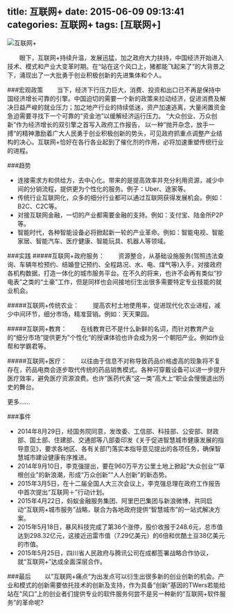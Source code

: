 title: 互联网+
date: 2015-06-09 09:13:41
categories: 互联网+
tags: [互联网+]
---

![互联网+](http://7xjl3d.com1.z0.glb.clouddn.com/互联网+.jpg)

&emsp;&emsp;眼下，互联网+持续升温，发展迅猛，加之政府大力扶持，中国经济开始进入技术、模式和产业大变革时期。在“站在这个风口上，猪都能飞起来了”的大背景之下，涌现出了一大批勇于创业积极创新的先进集体和个人。

<!-- more -->

###宏观政策
&emsp;&emsp;当下，经济下行压力巨大，消费、投资和出口已不再是保持中国经济增长可靠的引擎。中国迫切的需要一个新的政策来拉动经济，促进消费及解决日益严峻的就业压力；加之地产行业的持续低迷，资产加速逃离，大量闲置资金急迫需要寻找下一个可靠的“资金池”以缓解经济运行压力。 “大众创业、万众创新”作为经济增长的双引擎之首写入政府工作报告， 以一种”抛开杂念，放手一搏“的精神激励着广大人民勇于创业积极创新的势头，可见政府抓重点调整产业结构的决心。互联网+恰好在各行各业起到了催化剂的作用，必将加速重塑传统行业的进程。

###趋势
* 连接需求方和供给方，去中心化。带来的是提高效率并充分利用资源，减少中间的分销流程，提供更为个性化的服务。例子：Uber、途家等。
* 传统行业互联网化，众多的细分行业都可以通过互联网获得发展机会。例如：B2C、C2C等。
* 对接互联网金融，一切的产业都需要金融的支持。例如：支付宝、陆金所P2P等。
* 智能时代，各种智能设备必将掀起新一轮的产业革命。例如：智能电视、智能家居、智能汽车、医疗健康、智能玩具、机器人等领域。

###实践
#####互联网+政府服务： 
&emsp;&emsp;资源整合，从基础设施服务(驾照违法查询、车辆年检预约、结婚登记预约、全程路况、水、电、煤气等)入手，对接政府各机构数据，打造一体化的城市服务平台。在不久的将来，也许不会再有类似“抄电表”之类的“土豪”工作，但是同样也会间接地衍生出很多需要特定专业技能的就业机会。

#####互联网+传统农业：
&emsp;&emsp;提高农村土地使用率，促进现代化农业进程，减少中间环节，细分市场，精准营销。例如：天天果园。

#####互联网+教育：
&emsp;&emsp;在线教育已不是什么新鲜的名词，而针对教育产业的“细分市场”提供更为”个性化“的授课体验也许会成为另一个朝阳产业。例如作业帮和学霸君等。

#####互联网+医疗：
&emsp;&emsp;以往由于信息不对称导致药品价格虚高的现象将不复存在，药品电商会逐步取代传统的药品销售模式。各种可穿戴设备可以进一步提升医疗效率，避免医疗资源浪费。也许”医药代表“这一类”高大上“职业会慢慢退出历史的舞台。

更多......

###事件
* 2014年8月29日，经国务院同意，发改委、工信部、科技部、公安部、财政部、国土部、住建部、交通部等八部委印发《关于促进智慧城市健康发展的指导意见》，要求各地区、各有关部门落实本指导意见提出的各项任务，确保智慧城市建设健康有序推进。
* 2014年9月10日，李克强提出，要在960万平方公里土地上掀起“大众创业”“草根创业”的新浪潮，形成“万众创新”“人人创新”的新态势。
* 2015年3月5日，在十二届全国人大三次会议上，李克强总理在政府工作报告中首次提出“互联网＋”行动计划。
* 2015年4月22日，蚂蚁金融服务集团、阿里巴巴集团与新浪微博，共同启动“互联网+城市服务”战略，联合为各地政府提供“智慧城市”的一站式解决方案。
* 2015年5月18日，暴风科技完成了第36个涨停，股价收报于248.6元，总市值达到298.32亿元，这接近迅雷市值（7.29亿美元）的6倍和优酷土豆38亿美元的市值。
* 2015年5月25日，四川省人民政府与腾讯公司在成都签署战略合作协议，就“互联网+”达成全面深层合作。

###最后
&emsp;&emsp;以”互联网+痛点“为出发点可以衍生出很多新的创业创新的机会。产业和模式的创新需要依托技术的创新及支持，作为具备“创新”基因的TWers若能给站在“风口”上的创业者们提供专业的软件服务何尝不是另一种新的“互联网+软件服务”的革命呢?